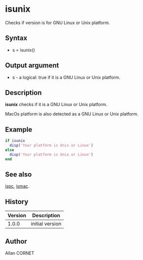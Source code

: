 

# isunix

Checks if version is for  GNU Linux or Unix platform.

## Syntax

- s = isunix()

## Output argument

 - s - a logical: true if it is a GNU Linux or Unix platform.

## Description


  <p><b>isunix</b> checks if it is a GNU Linux or Unix platform.</p>
  <p>MacOs platform is also detected as a GNU Linux or Unix platform.</p>


## Example

```matlab
if isunix
  disp('Your platform is Unix or Linux')
else
  disp('Your platform is Unix or Linux')
end
```

## See also

[ispc](ispc.md), [ismac](ismac.md).
## History

|Version|Description|
|------|------|
|1.0.0|initial version|


## Author

Allan CORNET



